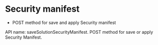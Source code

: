 # Security manifest

- POST method for save and apply Security manifest

API name: saveSolutionSecurityManifest. POST method for save or apply Security Manifest.